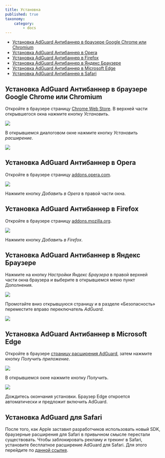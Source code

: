 ```yaml
---
title: Установка
published: true
taxonomy:
    category:
        - docs
---
```


* <a href="#t1">Установка AdGuard Антибаннер в браузере Google Chrome или Chromium</a>
* <a href="#t2">Установка AdGuard Антибаннер в Opera</a>
* <a href="#t3">Установка AdGuard Антибаннер в Firefox</a>
* <a href="#t4">Установка AdGuard Антибаннер в Яндекс Браузере</a>
* <a href="#t5">Установка AdGuard Антибаннер в Microsoft Edge</a>
* <a href="#t6">Установка AdGuard Антибаннер в Safari</a>

<a name="t1"></a>
##  Установка AdGuard Антибаннер в браузере Google Chrome или Chromium

Откройте в браузере страницу [Chrome Web Store](https://agrd.io/extension_chrome). В верхней части открывшегося окна нажмите кнопку _Установить_. 

![](Chrome_01_ru.png)

В открывшемся диалоговом окне нажмите кнопку _Установить расширение_.

![](Chrome_02_ru.png)

<a name="t2"></a>
## Установка AdGuard Антибаннер в Opera

Откройте в браузере страницу [addons.opera.com](https://agrd.io/extension_opera).

![](Opera_01_RU.png)

Нажмите кнопку _Добавить в Opera_ в правой части окна.

<a name="t3"></a>
## Установка AdGuard Антибаннер в Firefox

Откройте в браузере страницу [addons.mozilla.org](https://agrd.io/extension_firefox).

![](Firefox_01_RU.png)

Нажмите кнопку _Добавить в Firefox_.

<a name="t4"></a>
## Установка AdGuard Антибаннер в Яндекс Браузере

Нажмите на кнопку _Настройки Яндекс Браузера_ в правой верхней части окна браузера и выберите в открывшемся меню пункт Дополнения.

![](Yandex_01_RU.png)

Промотайте вниз открывшуюся страницу и в разделе «Безопасность» переместите вправо переключатель _AdGuard_.

![](Yandex_02_RU.png)

<a name="t5"></a>
## Установка AdGuard Антибаннер в Microsoft Edge

Откройте в браузере [страницу расширения AdGuard](https://agrd.io/extension_edge), затем нажмите кнопку _Получить приложение_. 

![](Edge_01_RUS.png)

В открывшемся окне нажмите кнопку _Получить_.

![](Edge_02_RUS.png)

Дождитесь окончания установки. Браузер Edge откроется автоматически и предложит включить AdGuard. 

<a name="t6"></a>
## Установка AdGuard для Safari

После того, как Apple заставил разработчиков использовать новый SDK, браузерные расширения для Safari в привычном смысле перестали существовать. Чтобы заблокировать рекламу и трекинг в Safari, установите бесплатное расширение AdGuard для Safari. Для этого перейдите по [данной ссылке](https://agrd.io/safari_release). 